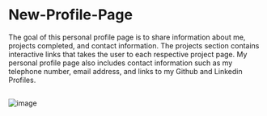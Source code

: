 # New-Profile-Page
The goal of this personal profile page is to share information about me, projects completed, and contact information.  The projects section contains interactive links that takes the user to each respective project page.  My personal profile page also includes contact information such as my telephone number, email address, and links to my Github and Linkedin Profiles.
##
![image](https://user-images.githubusercontent.com/75334749/113448587-c0f22d00-93c1-11eb-8b26-268b23395b49.png)
##

